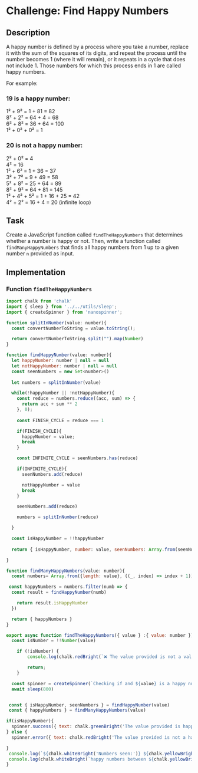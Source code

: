 # Challenge: Find Happy Numbers

## Description

A happy number is defined by a process where you take a number, replace it with the sum of the squares of its digits, and repeat the process until the number becomes 1 (where it will remain), or it repeats in a cycle that does not include 1. Those numbers for which this process ends in 1 are called happy numbers.

For example:

### 19 is a happy number:

1² + 9² = 1 + 81 = 82  
8² + 2² = 64 + 4 = 68  
6² + 8² = 36 + 64 = 100  
1² + 0² + 0² = 1

### 20 is not a happy number:

2² + 0² = 4  
4² = 16  
1² + 6² = 1 + 36 = 37  
3² + 7² = 9 + 49 = 58  
5² + 8² = 25 + 64 = 89  
8² + 9² = 64 + 81 = 145  
1² + 4² + 5² = 1 + 16 + 25 = 42  
4² + 2² = 16 + 4 = 20 (infinite loop)

## Task

Create a JavaScript function called `findTheHappyNumbers` that determines whether a number is happy or not. Then, write a function called `findManyHappyNumbers` that finds all happy numbers from 1 up to a given number `n` provided as input.

## Implementation

### Function `findTheHappyNumbers`

```javascript
import chalk from 'chalk'
import { sleep } from '../../utils/sleep';
import { createSpinner } from 'nanospinner';

function splitInNumber(value: number){
  const convertNumberToString = value.toString();

  return convertNumberToString.split("").map(Number)
}

function findHappyNumber(value: number){
  let happyNumber: number | null = null
  let notHappyNumber: number | null = null
  const seenNumbers = new Set<number>()
  
  let numbers = splitInNumber(value)

  while(!happyNumber || !notHappyNumber){
    const reduce = numbers.reduce((acc, sum) => {
      return acc + sum ** 2
    }, 0);
    
    const FINISH_CYCLE = reduce === 1

    if(FINISH_CYCLE){
      happyNumber = value;
      break
    }

    const INFINITE_CYCLE = seenNumbers.has(reduce)

    if(INFINITE_CYCLE){
      seenNumbers.add(reduce)

      notHappyNumber = value
      break
    }

    seenNumbers.add(reduce)

    numbers = splitInNumber(reduce)

  }

  const isHappyNumber = !!happyNumber
  
  return { isHappyNumber, number: value, seenNumbers: Array.from(seenNumbers)}

}

function findManyHappyNumbers(value: number){
  const numbers= Array.from({length: value}, ((_, index) => index + 1))

 const happyNumbers = numbers.filter(numb => {
  const result = findHappyNumber(numb)

    return result.isHappyNumber
  })

  return { happyNumbers }
}

export async function findTheHappyNumbers({ value } :{ value: number }) {
  const isNumber = !!Number(value)

	if (!isNumber) {
		console.log(chalk.redBright(`❌ The value provided is not a valid option: ${chalk.yellow(value)} \n`));

		return;
	}

  const spinner = createSpinner(`Checking if and ${value} is a happy number`).start()
  await sleep(800)


 const { isHappyNumber, seenNumbers } = findHappyNumber(value)
 const { happyNumbers } = findManyHappyNumbers(value)

if(isHappyNumber){
  spinner.success({ text: chalk.greenBright('The value provided is happy a number! \n') })
} else {
  spinner.error({ text: chalk.redBright('The value provided is not a happy number! \n') })

}
 console.log(`${chalk.whiteBright('Numbers seen:')} ${chalk.yellowBright(seenNumbers)} \n`)
 console.log(chalk.whiteBright(`happy numbers between ${chalk.yellowBright(1)} and ${chalk.yellowBright(value)}: ${chalk.yellowBright(happyNumbers)} \n`))
}